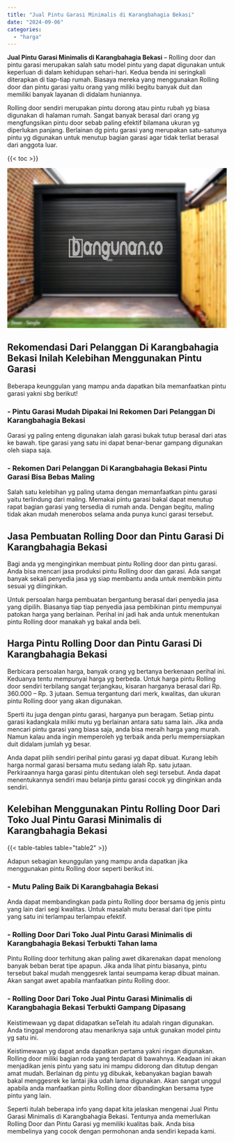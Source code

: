 ```yaml
---
title: "Jual Pintu Garasi Minimalis di Karangbahagia Bekasi"
date: "2024-09-06"
categories: 
  - "harga"
---
```


**Jual Pintu Garasi Minimalis di Karangbahagia Bekasi** – Rolling door dan pintu garasi merupakan salah satu model pintu yang dapat digunakan untuk keperluan di dalam kehidupan sehari-hari. Kedua benda ini seringkali diterapkan di tiap-tiap rumah. Biasaya mereka yang menggunakan Rolling door dan pintu garasi yaitu orang yang miliki begitu banyak duit dan memiliki banyak layanan di didalam huniannya.

Rolling door sendiri merupakan pintu dorong atau pintu rubah yg biasa digunakan di halaman rumah. Sangat banyak berasal dari orang yg mengfungsikan pintu door sebab paling efektif bilamana ukuran yg diperlukan panjang. Berlainan dg pintu garasi yang merupakan satu-satunya pintu yg digunakan untuk menutup bagian garasi agar tidak terliat berasal dari anggota luar.

{{< toc >}}

![Jual Pintu Garasi Minimalis di Karangbahagia Bekasi](/images/pintu-garasi-05.png)

## Rekomendasi Dari Pelanggan Di Karangbahagia Bekasi Inilah Kelebihan Menggunakan Pintu Garasi

Beberapa keunggulan yang mampu anda dapatkan bila memanfaatkan pintu garasi yakni sbg berikut!

### \- Pintu Garasi Mudah Dipakai Ini Rekomen Dari Pelanggan Di Karangbahagia Bekasi

Garasi yg paling enteng digunakan ialah garasi bukak tutup berasal dari atas ke bawah. tipe garasi yang satu ini dapat benar-benar gampang digunakan oleh siapa saja.

### \- Rekomen Dari Pelanggan Di Karangbahagia Bekasi Pintu Garasi Bisa Bebas Maling

Salah satu kelebihan yg paling utama dengan memanfaatkan pintu garasi yaitu terlindung dari maling. Memakai pintu garasi bakal dapat menutup rapat bagian garasi yang tersedia di rumah anda. Dengan begitu, maling tidak akan mudah menerobos selama anda punya kunci garasi tersebut.

## Jasa Pembuatan Rolling Door dan Pintu Garasi Di Karangbahagia Bekasi

Bagi anda yg menginginkan membuat pintu Rolling door dan pintu garasi. Anda bisa mencari jasa produksi pintu Rolling door dan garasi. Ada sangat banyak sekali penyedia jasa yg siap membantu anda untuk membikin pintu sesuai yg diinginkan.

Untuk persoalan harga pembuatan bergantung berasal dari penyedia jasa yang dipilih. Biasanya tiap tiap penyedia jasa pembikinan pintu mempunyai patokan harga yang berlainan. Perihal ini jadi hak anda untuk menentukan pintu Rolling door manakah yg bakal anda beli.

## Harga Pintu Rolling Door dan Pintu Garasi Di Karangbahagia Bekasi

Berbicara persoalan harga, banyak orang yg bertanya berkenaan perihal ini. Keduanya tentu mempunyai harga yg berbeda. Untuk harga pintu Rolling door sendiri terbilang sangat terjangkau, kisaran harganya berasal dari Rp. 360.000 – Rp. 3 jutaan. Semua tergantung dari merk, kwalitas, dan ukuran pintu Rolling door yang akan digunakan.

Sperti itu juga dengan pintu garasi, harganya pun beragam. Setiap pintu garasi kadangkala miliki mutu yg berlainan antara satu sama lain. Jika anda mencari pintu garasi yang biasa saja, anda bisa meraih harga yang murah. Namun kalau anda ingin memperoleh yg terbaik anda perlu mempersiapkan duit didalam jumlah yg besar.

Anda dapat pilih sendiri perihal pintu garasi yg dapat dibuat. Kurang lebih harga normal garasi bersama mutu sedang ialah Rp. satu jutaan. Perkiraannya harga garasi pintu ditentukan oleh segi tersebut. Anda dapat menentukannya sendiri mau belanja pintu garasi cocok yg diinginkan anda sendiri.

## Kelebihan Menggunakan Pintu Rolling Door Dari Toko Jual Pintu Garasi Minimalis di Karangbahagia Bekasi

{{< table-tables table="table2" >}}

Adapun sebagian keunggulan yang mampu anda dapatkan jika menggunakan pintu Rolling door seperti berikut ini.

### \- Mutu Paling Baik Di Karangbahagia Bekasi

Anda dapat membandingkan pada pintu Rolling door bersama dg jenis pintu yang lain dari segi kwalitas. Untuk masalah mutu berasal dari tipe pintu yang satu ini terlampau terlampau efektif.

### \- Rolling Door Dari Toko Jual Pintu Garasi Minimalis di Karangbahagia Bekasi Terbukti Tahan lama

Pintu Rolling door terhitung akan paling awet dikarenakan dapat menolong banyak beban berat tipe apapun. Jika anda lihat pintu biasanya, pintu tersebut bakal mudah menggesrek lantai seumpama kerap dibuat mainan. Akan sangat awet apabila manfaatkan pintu Rolling door.

### \- Rolling Door Dari Toko Jual Pintu Garasi Minimalis di Karangbahagia Bekasi Terbukti Gampang Dipasang

Keistimewaan yg dapat didapatkan seTelah itu adalah ringan digunakan. Anda tinggal mendorong atau menariknya saja untuk gunakan model pintu yg satu ini.

Keistimewaan yg dapat anda dapatkan pertama yakni ringan digunakan. Rolling door miliki bagian roda yang terdapat di bawahnya. Keadaan ini akan menjadikan jenis pintu yang satu ini mampu didorong dan ditutup dengan amat mudah. Berlainan dg pintu yg dibukak, kebanyakan bagian bawah bakal menggesrek ke lantai jika udah lama digunakan. Akan sangat unggul apabila anda manfaatkan pintu Rolling door dibandingkan bersama type pintu yang lain.

Seperti itulah beberapa info yang dapat kita jelaskan mengenai Jual Pintu Garasi Minimalis di Karangbahagia Bekasi. Tentunya anda memerlukan Rolling Door dan Pintu Garasi yg memiliki kualitas baik. Anda bisa membelinya yang cocok dengan permohonan anda sendiri kepada kami.
